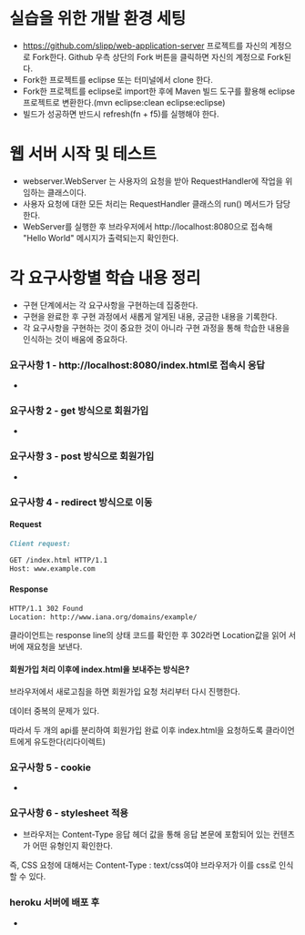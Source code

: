 # 실습을 위한 개발 환경 세팅
* https://github.com/slipp/web-application-server 프로젝트를 자신의 계정으로 Fork한다. Github 우측 상단의 Fork 버튼을 클릭하면 자신의 계정으로 Fork된다.
* Fork한 프로젝트를 eclipse 또는 터미널에서 clone 한다.
* Fork한 프로젝트를 eclipse로 import한 후에 Maven 빌드 도구를 활용해 eclipse 프로젝트로 변환한다.(mvn eclipse:clean eclipse:eclipse)
* 빌드가 성공하면 반드시 refresh(fn + f5)를 실행해야 한다.

# 웹 서버 시작 및 테스트
* webserver.WebServer 는 사용자의 요청을 받아 RequestHandler에 작업을 위임하는 클래스이다.
* 사용자 요청에 대한 모든 처리는 RequestHandler 클래스의 run() 메서드가 담당한다.
* WebServer를 실행한 후 브라우저에서 http://localhost:8080으로 접속해 "Hello World" 메시지가 출력되는지 확인한다.

# 각 요구사항별 학습 내용 정리
* 구현 단계에서는 각 요구사항을 구현하는데 집중한다. 
* 구현을 완료한 후 구현 과정에서 새롭게 알게된 내용, 궁금한 내용을 기록한다.
* 각 요구사항을 구현하는 것이 중요한 것이 아니라 구현 과정을 통해 학습한 내용을 인식하는 것이 배움에 중요하다. 

### 요구사항 1 - http://localhost:8080/index.html로 접속시 응답
* 

### 요구사항 2 - get 방식으로 회원가입
* 

### 요구사항 3 - post 방식으로 회원가입
* 

### 요구사항 4 - redirect 방식으로 이동
#### Request
```markdown
Client request:

GET /index.html HTTP/1.1
Host: www.example.com
```

#### Response
```markdown
HTTP/1.1 302 Found
Location: http://www.iana.org/domains/example/
```

클라이언트는 response line의 상태 코드를 확인한 후 302라면 Location값을 읽어 서버에 재요청을 보낸다.


#### 회원가입 처리 이후에 index.html을 보내주는 방식은?
브라우저에서 새로고침을 하면 회원가입 요청 처리부터 다시 진행한다.

데이터 중복의 문제가 있다.

따라서 두 개의 api를 분리하여 회원가입 완료 이후 index.html을 요청하도록 클라이언트에게 유도한다(리다이렉트)

### 요구사항 5 - cookie
* 

### 요구사항 6 - stylesheet 적용
* 브라우저는 Content-Type 응답 헤더 값을 통해 응답 본문에 포함되어 있는 컨텐츠가 어떤 유형인지 확인한다.

즉, CSS 요청에 대해서는 Content-Type : text/css여야 브라우저가 이를 css로 인식할 수 있다.

### heroku 서버에 배포 후
* 